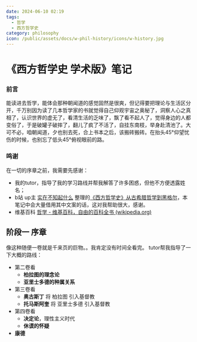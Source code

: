 ```yaml
---
date: 2024-06-10 02:19
tags:
  - 哲学
  - 西方哲学史
category: philosophy
icon: /public/assets/docs/w-phil-history/icons/w-history.jpg
---
```

# 《西方哲学史 学术版》笔记

### 前言

能读进去哲学，能体会那种朝闻道的感觉固然是很爽，但记得要把理论与生活区分开，千万别因为读了几本哲学家的书就觉得自己仰观宇宙之奥秘了，洞察人心之真相了，认识世界的虚无了，看清生活的乏味了，飘了看不起人了，觉得身边的人都变俗了，于是破罐子破摔了，翻儿了疯了不活了，自挂东南枝，举身赴清池了。大可不必，咱朝闻道，夕也别去死，合上书本之后，该搬砖搬砖。在抬头45°仰望忧伤的时候，也别忘了低头45°俯视眼前的路。

### 鸣谢

在一切的序章之前，我需要先感谢：
- 我的tutor，指导了我的学习路线并帮我解答了许多困惑，但他不方便透露姓名；
- b站 up主 [实在不知起什么](https://space.bilibili.com/364878609) 整理的[《西方哲学史》从古希腊哲学到黑格尔](https://www.bilibili.com/audio/au4424519)，本笔记中会大量借用其中文案的话，这对我帮助很大，感谢。
- 维基百科  [哲学 - 维基百科，自由的百科全书 (wikipedia.org)](https://zh.wikipedia.org/wiki/%E5%93%B2%E5%AD%A6)


## 阶段一   序章

像这种随便一卷就是千来页的巨物。。我肯定没有时间全看完。
tutor帮我指导了一下大概的路线：
- 第二卷看
	- **柏拉图的理念论**
	- **亚里士多德的种属关系**
- 第三卷看
	- **奥古斯丁** 将 柏拉图 引入基督教
	- **托马斯阿奎** 将 亚里士多德 引入基督教
- 第四卷看
	- **决定论**，理性主义时代
	- **休谟的怀疑**
-  **康德**


